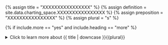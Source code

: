 <!--------------------------------------------- TITLE AND DEFINITION starts -->

{% assign title = "XXXXXXXXXXXXXXXX" %}
{% assign definition = site.data.charting_space.XXXXXXXXXXXXXXXX %}
{% assign preposition = "XXXXXXXXXXXXXXXX" %}
{% assign plural = "s" %}

<!--------------------------------------------- TITLE AND DEFINITION ends -->

{% if include.more == "yes" and include.heading == "more" %}
<details class='detailsCollapsible'><summary class='nobr'>Click to learn more about {{ title | downcase }}{{plural}}
</summary>
{% endif %}

{% if include.heading != "" and include.heading != "more" %}
{{include.heading}} {{title}}
{% endif %}

{% if include.icon != "no" %} 

{% if include.table == "yes" and include.icon != "no" %}
<table class='definitionTable'><tr><td>
{% endif %}

<img src='images/icons/nodes/png{{include.icon}}/{{ title | downcase | replace: " ", "-" }}.png' />

{% if include.table == "yes" and include.icon != "no" %}
</td><td>
{% endif %}

{% endif %}

{% if include.definition == "bold" %}
<strong>{{ definition }}</strong>
{% else %}
{% if include.definition != "no" %}
{{ definition }}
{% endif %}
{% endif %}

{% if include.table == "yes" and include.icon != "no" %}
</td></tr></table>
{% endif %}

{% if include.more == "yes" and include.content == "more" and include.heading != "more" %}
<details class='detailsCollapsible'><summary class='nobr'>Click to learn more about {{ title | downcase }}{{plural}}
</summary>
{% endif %}

{% if include.content != "no" %}

<!--------------------------------------------- CONTENT starts -->In other words, you use the layers manager node to configure which data products you wish to be made available for visualization purposes on the charts, in particular, on a specific timeline chart to which the layers manager node is attached to.<!--------------------------------------------- CONTENT ends -->

{% endif %}

{% if include.charts != "" %}

{{include.charts}} Controlling the {{title}} from the Charts

<!--------------------------------------------- CHARTS starts -->XXXXXXXXXXXXXXXXXXXXXXXXXXXXXXXXXXXXXXXXXXXXXXXXXXXXXX<!--------------------------------------------- CHARTS ends -->

{% endif %}

{% if include.more == "yes" and include.content != "more" and include.heading != "more" %}
<details class='detailsCollapsible'><summary class='nobr'>Click to learn more about {{ title | downcase }}{{plural}}
</summary>
{% endif %}

{% if include.adding != "" %}

{{include.adding}} Adding {{preposition}} {{title}} Node

<!--------------------------------------------- ADDING starts -->To add a layers manager, select *Add Layers Manager* on the preferred timeline chart node menu.<!--------------------------------------------- ADDING ends -->

{% endif %}

{% if include.configuring != "" %}

{{include.configuring}} Configuring the {{title}}

<!--------------------------------------------- CONFIGURING starts -->Select *Configure Layers Manager* in the menu to access the configuration.```json{    "visibleLayers": 3,    "panelLocation": {        "upOrDown": "up",        "leftOrRight": "left"    },    "label2FontSize": 12}```* ```visibleLayers``` keeps track of how many layers the managers is rolled to, that is, how many layers it is displaying.* ```panelLocation``` keeps track of the position of the panel relative to the four screen corners.* ```label2FontSize``` allows adjusting the font size of the second-order label of each layer, displaying the name of the exchange and market.<!--------------------------------------------- CONFIGURING ends -->

{% endif %}

{% if include.more == "yes" %}
</details>
{% endif %}
